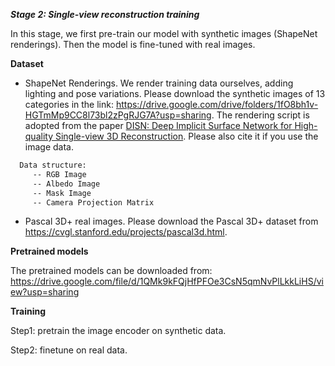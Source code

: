 ***Stage 2: Single-view reconstruction training***

In this stage, we first pre-train our model with synthetic images (ShapeNet renderings). Then the model is fine-tuned with real images.

**Dataset**

* ShapeNet Renderings. We render training data ourselves, adding lighting and pose variations. Please download the synthetic images of 13 categories in the link: https://drive.google.com/drive/folders/1fO8bh1v-HGTmMp9CC8l73bl2zPgRJG7A?usp=sharing.  The rendering script is adopted from the paper [DISN: Deep Implicit Surface Network for High-quality Single-view 3D Reconstruction](https://github.com/laughtervv/DISN). Please also cite it if you use the image data.

```bash
  Data structure:
     -- RGB Image      
     -- Albedo Image       
     -- Mask Image
     -- Camera Projection Matrix
```

* Pascal 3D+ real images. Please download the Pascal 3D+ dataset from https://cvgl.stanford.edu/projects/pascal3d.html.

**Pretrained models**

The pretrained models can be downloaded  from: https://drive.google.com/file/d/1QMk9kFQjHfPFOe3CsN5qmNvPlLkkLiHS/view?usp=sharing

**Training**

Step1: pretrain  the image encoder on synthetic data.

Step2: finetune on real data.

